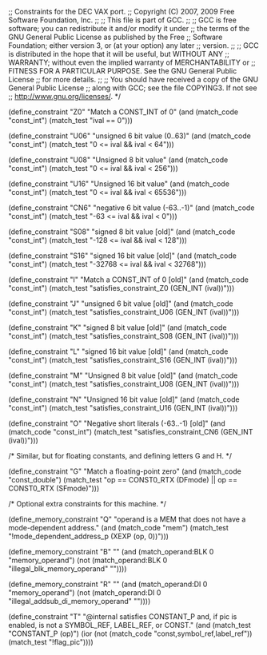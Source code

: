 ;; Constraints for the DEC VAX port.
;; Copyright (C) 2007, 2009 Free Software Foundation, Inc.
;;
;; This file is part of GCC.
;;
;; GCC is free software; you can redistribute it and/or modify it under
;; the terms of the GNU General Public License as published by the Free
;; Software Foundation; either version 3, or (at your option) any later
;; version.
;;
;; GCC is distributed in the hope that it will be useful, but WITHOUT ANY
;; WARRANTY; without even the implied warranty of MERCHANTABILITY or
;; FITNESS FOR A PARTICULAR PURPOSE.  See the GNU General Public License
;; for more details.
;;
;; You should have received a copy of the GNU General Public License
;; along with GCC; see the file COPYING3.  If not see
;; <http://www.gnu.org/licenses/>.  */

(define_constraint "Z0"
   "Match a CONST_INT of 0"
   (and (match_code "const_int")
	(match_test "ival == 0")))

(define_constraint "U06"
   "unsigned 6 bit value (0..63)"
   (and (match_code "const_int")
	(match_test "0 <= ival && ival < 64")))

(define_constraint "U08"
   "Unsigned 8 bit value"
   (and (match_code "const_int")
	(match_test "0 <= ival && ival < 256")))

(define_constraint "U16"
   "Unsigned 16 bit value"
   (and (match_code "const_int")
	(match_test "0 <= ival && ival < 65536")))

(define_constraint "CN6"
   "negative 6 bit value (-63..-1)"
   (and (match_code "const_int")
	(match_test "-63 <= ival && ival < 0")))

(define_constraint "S08"
   "signed 8 bit value [old]"
   (and (match_code "const_int")
	(match_test "-128 <= ival && ival < 128")))

(define_constraint "S16"
   "signed 16 bit value [old]"
   (and (match_code "const_int")
	(match_test "-32768 <= ival && ival < 32768")))

(define_constraint "I"
   "Match a CONST_INT of 0 [old]"
   (and (match_code "const_int")
	(match_test "satisfies_constraint_Z0 (GEN_INT (ival))")))

(define_constraint "J"
   "unsigned 6 bit value [old]"
   (and (match_code "const_int")
	(match_test "satisfies_constraint_U06 (GEN_INT (ival))")))

(define_constraint "K"
   "signed 8 bit value [old]"
   (and (match_code "const_int")
	(match_test "satisfies_constraint_S08 (GEN_INT (ival))")))

(define_constraint "L"
   "signed 16 bit value [old]"
   (and (match_code "const_int")
	(match_test "satisfies_constraint_S16 (GEN_INT (ival))")))

(define_constraint "M"
   "Unsigned 8 bit value [old]"
   (and (match_code "const_int")
	(match_test "satisfies_constraint_U08 (GEN_INT (ival))")))

(define_constraint "N"
   "Unsigned 16 bit value [old]"
   (and (match_code "const_int")
	(match_test "satisfies_constraint_U16 (GEN_INT (ival))")))

(define_constraint "O"
   "Negative short literals (-63..-1) [old]"
   (and (match_code "const_int")
	(match_test "satisfies_constraint_CN6 (GEN_INT (ival))")))

/* Similar, but for floating constants, and defining letters G and H.  */

(define_constraint "G"
  "Match a floating-point zero"
  (and (match_code "const_double")
       (match_test "op == CONST0_RTX (DFmode) || op == CONST0_RTX (SFmode)")))

/* Optional extra constraints for this machine. */

(define_memory_constraint "Q"
   "operand is a MEM that does not have a mode-dependent address."
   (and (match_code "mem")
	(match_test "!mode_dependent_address_p (XEXP (op, 0))")))

(define_memory_constraint "B"
    ""
    (and (match_operand:BLK 0 "memory_operand")
	 (not (match_operand:BLK 0 "illegal_blk_memory_operand" ""))))

(define_memory_constraint "R"
    ""
    (and (match_operand:DI 0 "memory_operand")
	 (not (match_operand:DI 0 "illegal_addsub_di_memory_operand" ""))))

(define_constraint "T"
    "@internal satisfies CONSTANT_P and, if pic is enabled, is not a SYMBOL_REF, LABEL_REF, or CONST."
   (and (match_test "CONSTANT_P (op)")
	(ior (not (match_code "const,symbol_ref,label_ref"))
	     (match_test "!flag_pic"))))
